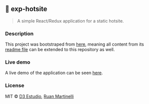 ## :runner: exp-hotsite

> A simple React/Redux application for a static hotsite.

### Description

This project was bootstraped from [here](https://github.com/d3estudio/d3test-front), meaning all content from its [readme file](https://github.com/d3estudio/d3test-front/blob/master/README.md) can be extended to this repository as well.

### Live demo

A live demo of the application can be seen [here](http://exp-hotsite.surge.sh/).

### License

MIT © [D3 Estudio](https://d3.do/), [Ruan Martinelli](https://ruanmartinelli.com)